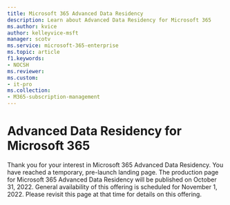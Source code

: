 ```yaml
---
title: Microsoft 365 Advanced Data Residency
description: Learn about Advanced Data Residency for Microsoft 365
ms.author: kvice
author: kelleyvice-msft
manager: scotv
ms.service: microsoft-365-enterprise
ms.topic: article
f1.keywords:
- NOCSH
ms.reviewer: 
ms.custom:
- it-pro
ms.collection:
- M365-subscription-management
---
```


# Advanced Data Residency for Microsoft 365

Thank you for your interest in Microsoft 365 Advanced Data Residency.  You have reached a temporary, pre-launch landing page. The production page for Microsoft 365 Advanced Data Residency will be published on October 31, 2022.  General availability of this offering is scheduled for November 1, 2022.  Please revisit this page at that time for details on this offering.
